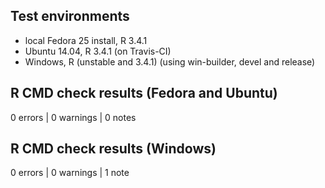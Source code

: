## Test environments
* local Fedora 25 install, R 3.4.1
* Ubuntu 14.04, R 3.4.1 (on Travis-CI)
* Windows, R (unstable and 3.4.1) (using win-builder, devel and release)

## R CMD check results (Fedora and Ubuntu)
0 errors | 0 warnings | 0 notes

## R CMD check results (Windows)
0 errors | 0 warnings | 1 note
